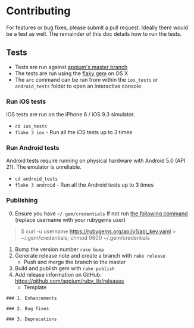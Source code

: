 # Contributing

For features or bug fixes, please submit a pull request. Ideally there would be a test as well. The remainder of this doc details how to run the tests.

## Tests

- Tests are run against [appium's master branch](https://github.com/appium/appium/blob/master/docs/en/contributing-to-appium/appium-from-source.md)
- The tests are run using the [flaky gem](https://github.com/appium/flaky) on OS X
- The `arc` command can be run from within the `ios_tests` or `android_tests` folder to open an interactive console

### Run iOS tests

iOS tests are run on the iPhone 6 / iOS 9.3 simulator.

- `cd ios_tests`
- `flake 3 ios` - Run all the iOS tests up to 3 times

### Run Android tests

Android tests require running on physical hardware with Android 5.0 (API 21). The emulator is unreliable.

- `cd android_tests`
- `flake 3 android` - Run all the Android tests up to 3 times

### Publishing

0. Ensure you have `~/.gem/credentials` If not run [the following command](http://guides.rubygems.org/make-your-own-gem/) (replace username with your rubygems user)
> $ curl -u username https://rubygems.org/api/v1/api_key.yaml >
~/.gem/credentials; chmod 0600 ~/.gem/credentials

1. Bump the version number `rake bump`
2. Generate release note and create a branch with `rake release`
    - Push and merge the branch to the master
3. Build and publish gem with `rake publish`
4. Add release information on GitHub: https://github.com/appium/ruby_lib/releases
    - Template
 ```
### 1. Enhancements

### 2. Bug fixes

### 3. Deprecations
```

